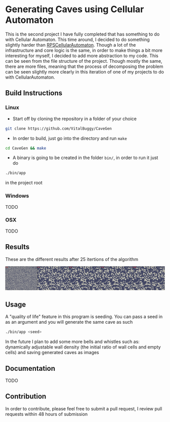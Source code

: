 # Generating Caves using Cellular Automaton

This is the second project I have fully completed that has something to do with Cellular Automaton. This time around, I decided to do something slightly harder than [RPSCellularAutomaton](https://github.com/VitalBuggy/RPSCellularAutomaton). Though a lot of the infrastructure and core logic is the same, in order to make things a bit more interesting for myself, I decided to add more abstraction to my code. This can be seen from the file structure of the project. Though mostly the same, there are more files, meaning that the process of decomposing the problem can be seen slightly more clearly in this iteration of one of my projects to do with CellularAutomaton.

## Build Instructions

### Linux

- Start off by cloning the repository in a folder of your choice

 ```sh
 git clone https://github.com/VitalBuggy/CaveGen
 ```

- In order to build, just go into the directory and run `make`

 ```sh
 cd CaveGen && make
 ```

- A binary is going to be created in the folder `bin/`, in order to run it just do

 ```sh
 ./bin/app
 ```

 in the project root

### Windows

TODO

### OSX

TODO

## Results

These are the different results after 25 itertions of the algorithm

![image](http://github.com/VitalBuggy/CaveGen/blob/master/images/cellular_automaton.png?raw=true)

## Usage

A "quality of life" feature in this program is seeding. You can pass a seed in as an argument and you will generate the same cave as such

```sh
./bin/app <seed>
```

In the future I plan to add some more bells and whistles such as: dynamically adjustable wall density (the initial ratio of wall cells and empty cells) and saving generated caves as images

## Documentation

TODO

## Contribution

In order to contribute, please feel free to submit a pull request, I review pull requests within 48 hours of submission
